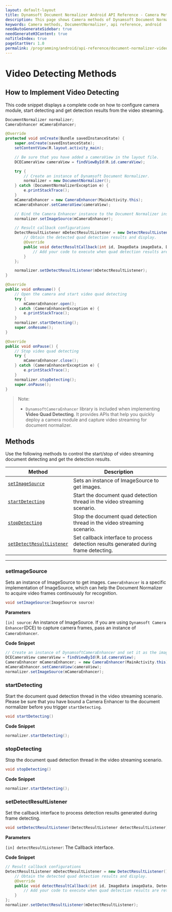 ```yaml
---
layout: default-layout
title: Dynamsoft Document Normalizer Android API Reference - Camera Methods
description: This page shows Camera methods of Dynamsoft Document Normalizer for Android SDK.
keywords: Camera methods, DocumentNormalizer, api reference, android
needAutoGenerateSidebar: true
needGenerateH3Content: true
noTitleIndex: true
pageStartVer: 1.0
permalink: /programming/android/api-reference/document-normalizer-video.html
---
```



# Video Detecting Methods

## How to Implement Video Detecting

This code snippet displays a complete code on how to configure camera module, start detecting and get detection results from the video streaming.

```java
DocumentNormalizer normalizer;
CameraEnhancer mCameraEnhancer;

@Override
protected void onCreate(Bundle savedInstanceState) {
    super.onCreate(savedInstanceState);
    setContentView(R.layout.activity_main);

    // Be sure that you have added a cameraView in the layout file.
    DCECameraView cameraView = findViewById(R.id.cameraView);

    try {
        // Create an instance of Dynamsoft Document Normalizer.
        normalizer = new DocumentNormalizer();
    } catch (DocumentNormalizerException e) {
        e.printStackTrace();
    }
    mCameraEnhancer = new CameraEnhancer(MainActivity.this);
    mCameraEnhancer.setCameraView(cameraView);

    // Bind the Camera Enhancer instance to the Document Normalizer instance.
    normalizer.setImageSource(mCameraEnhancer);

    // Result callback configurations
    DetectResultListener mDetectResultListener = new DetectResultListener() {
        // Obtain the detected quad detection results and display.
        @Override
        public void detectResultCallback(int id, ImageData imageData, DetectedQuadResult[] detectedResults) {
            // Add your code to execute when quad detection results are returned.
        }
    };

    normalizer.setDetectResultListener(mDetectResultListener);
}

@Override
public void onResume() {
    // Open the camera and start video quad detecting 
    try {
        mCameraEnhancer.open();
    } catch (CameraEnhancerException e) {
        e.printStackTrace();
    }
    normalizer.startDetecting();
    super.onResume();
}

@Override
public void onPause() {
    // Stop video quad detecting 
    try {
        mCameraEnhancer.close();
    } catch (CameraEnhancerException e) {
        e.printStackTrace();
    }
    normalizer.stopDetecting();
    super.onPause();
}
```

> Note:
>  
> - `DynamsoftCameraEnhancer` library is included when implementing **Video Quad Detecting**. It provides APIs that help you quickly deploy a camera module and capture video streaming for document normalizer.

## Methods

Use the following methods to control the start/stop of video streaming document detecting and get the detection results.

| Method | Description |
|--------|-------------|
| [`setImageSource`](#setimagesource) | Sets an instance of ImageSource to get images.  |
| [`startDetecting`](#startdetecting) | Start the document quad detection thread in the video streaming scenario. |
| [`stopDetecting`](#stopdetecting) | Stop the document quad detection thread in the video streaming scenario. |
| [`setDetectResultListener`](#setdetectresultlistener) | Set callback interface to process detection results generated during frame detecting. |

---

### setImageSource

Sets an instance of ImageSource to get images. `CameraEnhancer` is a specific implementation of ImageSource, which can help the Document Normalizer to acquire video frames continuously for recognition.

```java
void setImageSource(ImageSource source)
```

**Parameters**

`[in] source`: An instance of ImageSource. If you are using `Dynamsoft Camera Enhancer`(DCE) to capture camera frames, pass an instance of `CameraEnhancer`.

**Code Snippet**

```java
// Create an instance of DynamsoftCameraEnhancer and set it as the image source.
DCECameraView cameraView = findViewById(R.id.cameraView);
CameraEnhancer mCameraEnhancer; = new CameraEnhancer(MainActivity.this);
mCameraEnhancer.setCameraView(cameraView);
normalizer.setImageSource(mCameraEnhancer);
```

### startDetecting

Start the document quad detection thread in the video streaming scenario. Please be sure that you have bound a Camera Enhancer to the document normalizer before you trigger `startDetecting`.

```java
void startDetecting()
```

**Code Snippet**

```java
normalizer.startDetecting();
```

### stopDetecting

Stop the document quad detection thread in the video streaming scenario.

```java
void stopDetecting()
```

**Code Snippet**

```java
normalizer.startDetecting();
```

### setDetectResultListener

Set the callback interface to process detection results generated during frame detecting.

```java
void setDetectResultListener(DetectResultListener detectResultListener)
```

**Parameters**

`[in] detectResultListener`: The Callback interface.

**Code Snippet**

```java
// Result callback configurations
DetectResultListener mDetectResultListener = new DetectResultListener() {
    // Obtain the detected quad detection results and display.
    @Override
    public void detectResultCallback(int id, ImageData imageData, DetectedQuadResult[] detectedResults) {
        // Add your code to execute when quad detection results are returned.
    }
};
normalizer.setDetectResultListener(mDetectResultListener);
```

